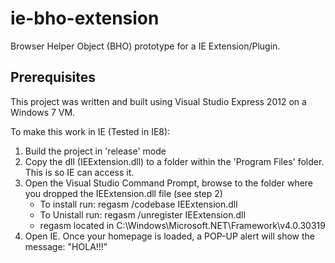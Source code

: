 # ie-bho-extension
Browser Helper Object (BHO) prototype for a IE Extension/Plugin.

## Prerequisites
This project was written and built using Visual Studio Express 2012 on a Windows 7 VM.

To make this work in IE (Tested in IE8):

1. Build the project in 'release' mode
2. Copy the dll (IEExtension.dll) to a folder within the 'Program Files' folder. This is so IE can access it.
3. Open the Visual Studio Command Prompt, browse to the folder where you dropped the IEExtension.dll file (see step 2)
	- To install run: regasm /codebase IEExtension.dll
	- To Unistall run: regasm /unregister IEExtension.dll
	- regasm located in C:\Windows\Microsoft.NET\Framework\v4.0.30319
4. Open IE. Once your homepage is loaded, a POP-UP alert will show the message: "HOLA!!!"
